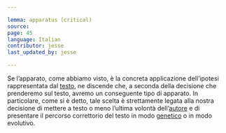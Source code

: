 ```yaml
---

lemma: apparatus (critical)
source:
page: 45
language: Italian
contributor: jesse
last_updated_by: jesse

---
```


Se l’apparato, come abbiamo visto, è la concreta applicazione dell’ipotesi rappresentata dal [testo](text.html), ne discende che, a seconda della decisione che prenderemo sul testo, avremo un conseguente tipo di apparato. In particolare, come si è detto, tale scelta è strettamente legata alla nostra decisione di mettere a testo o meno l’ultima volontà dell’[autore](author.html) e di presentare il percorso correttorio del testo in modo [genetico](genesis.html) o in modo evolutivo.
